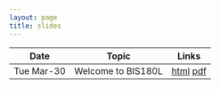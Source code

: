 ```yaml
---
layout: page
title: slides
---
```


| Date       | Topic             | Links |             
|------------|-------------------|-------|
| Tue Mar-30 | Welcome to BIS180L| [html](Week1_Day1_BIS180L_Intro.html) [pdf](Week1_Day1_BIS180L_Intro.pdf) |          